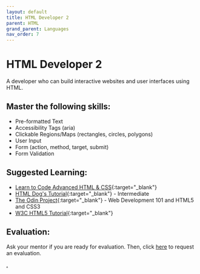 ```yaml
---
layout: default
title: HTML Developer 2
parent: HTML
grand_parent: Languages
nav_order: 7
---
```

# HTML Developer 2

A developer who can build interactive websites and user interfaces using HTML.

## Master the following skills:

- Pre-formatted Text
- Accessibility Tags (aria)
- Clickable Regions/Maps (rectangles, circles, polygons)
- User Input
- Form (action, method, target, submit)
- Form Validation

## Suggested Learning:

- [Learn to Code Advanced HTML & CSS](https://learn.shayhowe.com/advanced-html-css/){:target="\_blank"}
- [HTML Dog's Tutorial](https://www.htmldog.com/guides/css/intermediate/){:target="\_blank"} - Intermediate
- [The Odin Project](https://www.theodinproject.com/){:target="\_blank"} - Web Development 101 and HTML5 and CSS3
- [W3C HTML5 Tutorial](http://www.w3schools.com/html/){:target="\_blank"}

## Evaluation:

Ask your mentor if you are ready for evaluation. Then, click [here](https://webdev.codex.academy/mastery-eval-2?badge=7S3UMjXhQNqw7g484oBh-g) to request an evaluation.

[.](level-2)
